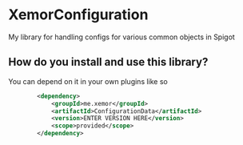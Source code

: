# XemorConfiguration
My library for handling configs for various common objects in Spigot

## How do you install and use this library?
You can depend on it in your own plugins like so
```xml
        <dependency>
            <groupId>me.xemor</groupId>
            <artifactId>ConfigurationData</artifactId>
            <version>ENTER VERSION HERE</version>
            <scope>provided</scope>
        </dependency>
```

